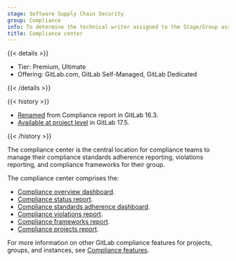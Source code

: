 ```yaml
---
stage: Software Supply Chain Security
group: Compliance
info: To determine the technical writer assigned to the Stage/Group associated with this page, see https://handbook.gitlab.com/handbook/product/ux/technical-writing/#assignments
title: Compliance center
---
```


{{< details >}}

- Tier: Premium, Ultimate
- Offering: GitLab.com, GitLab Self-Managed, GitLab Dedicated

{{< /details >}}

{{< history >}}

- [Renamed](https://gitlab.com/gitlab-org/gitlab/-/merge_requests/122931) from Compliance report in GitLab 16.3.
- [Available at project level](https://gitlab.com/gitlab-org/gitlab/-/issues/441350) in GitLab 17.5.

{{< /history >}}

The compliance center is the central location for compliance teams to manage their compliance standards adherence reporting, violations reporting, and compliance frameworks for their group.

The compliance center comprises the:

- [Compliance overview dashboard](compliance_overview_dashboard.md).
- [Compliance status report](compliance_status_report.md).
- [Compliance standards adherence dashboard](compliance_standards_adherence_dashboard.md).
- [Compliance violations report](compliance_violations_report.md).
- [Compliance frameworks report](compliance_frameworks_report.md).
- [Compliance projects report](compliance_projects_report.md).

For more information on other GitLab compliance features for projects, groups, and instances, see
[Compliance features](../../../administration/compliance/compliance_features.md).
